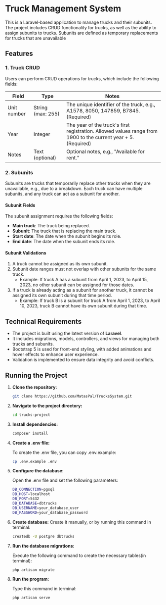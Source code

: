 # Truck Management System

This is a Laravel-based application to manage trucks and their subunits. The project includes CRUD functionality for trucks, as well as the ability to assign subunits to trucks. Subunits are defined as temporary replacements for trucks that are unavailable

## Features

### 1. Truck CRUD
Users can perform CRUD operations for trucks, which include the following fields:

| Field       | Type             | Notes                                                                                 |
|-------------|------------------|---------------------------------------------------------------------------------------|
| Unit number | String (max: 255) | The unique identifier of the truck, e.g., A1578, 8050, 147859, B7845. (Required)       |
| Year        | Integer           | The year of the truck's first registration. Allowed values range from 1900 to the current year + 5. (Required) |
| Notes       | Text (optional)   | Optional notes, e.g., "Available for rent."                                           |

### 2. Subunits

Subunits are trucks that temporarily replace other trucks when they are unavailable, e.g., due to a breakdown. Each truck can have multiple subunits, and any truck can act as a subunit for another.

#### Subunit Fields

The subunit assignment requires the following fields:
- **Main truck**: The truck being replaced.
- **Subunit**: The truck that is replacing the main truck.
- **Start date**: The date when the subunit begins its role.
- **End date**: The date when the subunit ends its role.

#### Subunit Validations

1. A truck cannot be assigned as its own subunit.
2. Subunit date ranges must not overlap with other subunits for the same truck.
   - Example: If truck A has a subunit from April 1, 2023, to April 15, 2023, no other subunit can be assigned for those dates.
3. If a truck is already acting as a subunit for another truck, it cannot be assigned its own subunit during that time period.
   - Example: If truck B is a subunit for truck A from April 1, 2023, to April 10, 2023, truck B cannot have its own subunit during that time.

## Technical Requirements

- The project is built using the latest version of **Laravel**.
- It includes migrations, models, controllers, and views for managing both trucks and subunits.
- Bootstrap 5 is used for front-end styling, with added animations and hover effects to enhance user experience.
- Validation is implemented to ensure data integrity and avoid conflicts.


## Running the Project

1. **Clone the repository:**

   ```bash
   git clone https://github.com/MatasPal/TrucksSystem.git

2. **Navigate to the project directory:**

   ```bash
   cd trucks-project
   
3. **Install dependencies:**

   ```bash
   composer install

4. **Create a .env file:**

   To create the .env file, you can copy .env.example:
   ```bash
   cp .env.example .env

5. **Configure the database:**

   Open the .env file and set the following parameters:
   ```bash
   DB_CONNECTION=pgsql
   DB_HOST=localhost
   DB_PORT=5432
   DB_DATABASE=dbtrucks
   DB_USERNAME=your_database_user
   DB_PASSWORD=your_database_password

6. **Create database:**
   Create it manually, or by running this command in terminal:
   ```bash
   createdb -U postgre dbtrucks 

7. **Run the database migrations:**

   Execute the following command to create the necessary tables(in terminal):
   ```bash
   php artisan migrate

8. **Run the program:**

   Type this command in terminal:
   ```bash
   php artisan serve

